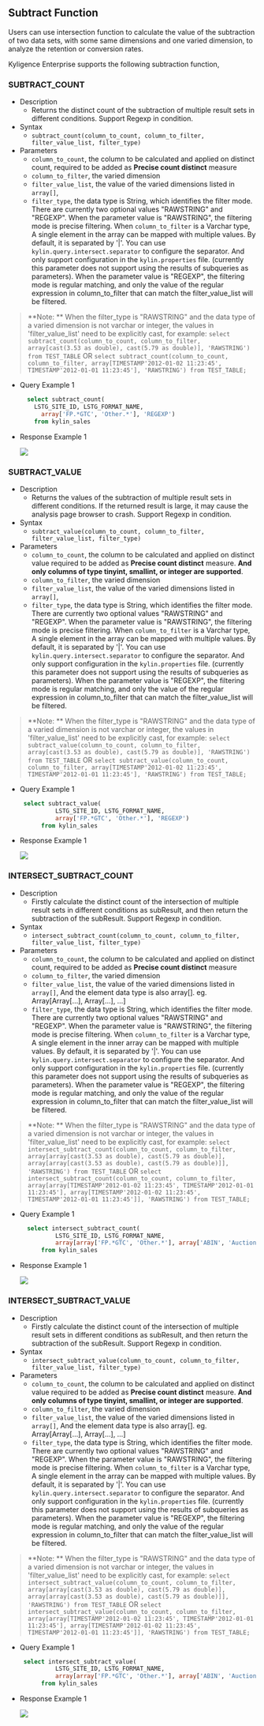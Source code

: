 ## Subtract Function

Users can use intersection function to calculate the value of the subtraction of two data sets, with some same dimensions and one varied dimension, to analyze the retention or conversion rates.

Kyligence Enterprise supports the following subtraction function,



### SUBTRACT_COUNT

- Description
  - Returns the distinct count of the subtraction of multiple result sets in different conditions. Support Regexp in condition.
- Syntax
  - `subtract_count(column_to_count, column_to_filter, filter_value_list, filter_type)`
- Parameters
  - `column_to_count`, the column to be calculated and applied on distinct count, required to be added as **Precise count distinct** measure
  - `column_to_filter`, the varied dimension
  - `filter_value_list`, the value of the varied dimensions listed in `array[]`,
  - `filter_type`, the data type is String, which identifies the filter mode. There are currently two optional values "RAWSTRING" and "REGEXP". When the parameter value is "RAWSTRING", the filtering mode is precise filtering. When `column_to_filter` is a Varchar type, A single element in the array can be mapped with multiple values. By default, it is separated by '|'. You can use `kylin.query.intersect.separator` to configure the separator. And only support configuration in the `kylin.properties` file.  (currently this parameter does not support using the results of subqueries as parameters). When the parameter value is "REGEXP", the filtering mode is regular matching, and only the value of the regular expression in column_to_filter that can match the filter_value_list will be filtered.

> **Note: ** When the filter_type is "RAWSTRING" and the data type of a varied dimension is not varchar or integer, the values in 'filter_value_list' need to be explicitly cast, for example:
> `select subtract_count(column_to_count, column_to_filter, array[cast(3.53 as double), cast(5.79 as double)], 'RAWSTRING') from TEST_TABLE`
> OR `select subtract_count(column_to_count, column_to_filter, array[TIMESTAMP'2012-01-02 11:23:45', TIMESTAMP'2012-01-01 11:23:45'], 'RAWSTRING') from TEST_TABLE;`

- Query Example 1

  ```sql
    select subtract_count(
      LSTG_SITE_ID, LSTG_FORMAT_NAME,
        array['FP.*GTC', 'Other.*'], 'REGEXP')
      from kylin_sales
  ```

- Response Example 1

  ![](images/subtract_count1.png) 

### SUBTRACT_VALUE	

- Description	
  - Returns the values of the subtraction of multiple result sets in different conditions. If the returned result is large, it may cause the analysis page browser to crash. Support Regexp in condition.
- Syntax	
  - `subtract_value(column_to_count, column_to_filter, filter_value_list, filter_type)`
- Parameters	
  - `column_to_count`,  the column to be calculated and applied on distinct value required to be added as **Precise count distinct** measure. **And only columns of type tinyint, smallint, or integer are supported**.	
  - `column_to_filter`, the varied dimension	
  - `filter_value_list`, the value of the varied dimensions listed in `array[]`,
  - `filter_type`, the data type is String, which identifies the filter mode. There are currently two optional values "RAWSTRING" and "REGEXP". When the parameter value is "RAWSTRING", the filtering mode is precise filtering. When `column_to_filter` is a Varchar type, A single element in the array can be mapped with multiple values. By default, it is separated by '|'. You can use `kylin.query.intersect.separator` to configure the separator. And only support configuration in the `kylin.properties` file.  (currently this parameter does not support using the results of subqueries as parameters). When the parameter value is "REGEXP", the filtering mode is regular matching, and only the value of the regular expression in column_to_filter that can match the filter_value_list will be filtered.

> **Note: **  When the filter_type is "RAWSTRING" and the data type of a varied dimension is not varchar or integer, the values in 'filter_value_list' need to be explicitly cast, for example:
> `select subtract_value(column_to_count, column_to_filter, array[cast(3.53 as double), cast(5.79 as double)], 'RAWSTRING') from TEST_TABLE`
> OR `select subtract_value(column_to_count, column_to_filter, array[TIMESTAMP'2012-01-02 11:23:45', TIMESTAMP'2012-01-01 11:23:45'], 'RAWSTRING') from TEST_TABLE;`

- Query Example 1	

  ```sql	
   select subtract_value(
     		LSTG_SITE_ID, LSTG_FORMAT_NAME,
     		array['FP.*GTC', 'Other.*'], 'REGEXP') 
     	from kylin_sales
  ```

- Response Example  1 

  ![](images/subtract_value.png)



### INTERSECT_SUBTRACT_COUNT

- Description
  - Firstly calculate the distinct count of the intersection of multiple result sets in different conditions as subResult, and then return the subtraction of the subResult. Support Regexp in condition.
- Syntax
  - `intersect_subtract_count(column_to_count, column_to_filter, filter_value_list, filter_type)`
- Parameters
  - `column_to_count`, the column to be calculated and applied on distinct count, required to be added as **Precise count distinct** measure
  - `column_to_filter`, the varied dimension
  - `filter_value_list`, the value of the varied dimensions listed in `array[]`, And the element data type is also array[]. eg. Array[Array[…], Array[…], …]
  - `filter_type`, the data type is String, which identifies the filter mode. There are currently two optional values "RAWSTRING" and "REGEXP". When the parameter value is "RAWSTRING", the filtering mode is precise filtering. When `column_to_filter` is a Varchar type, A single element in the inner array can be mapped with multiple values. By default, it is separated by '|'. You can use `kylin.query.intersect.separator` to configure the separator. And only support configuration in the `kylin.properties` file.  (currently this parameter does not support using the results of subqueries as parameters). When the parameter value is "REGEXP", the filtering mode is regular matching, and only the value of the regular expression in column_to_filter that can match the filter_value_list will be filtered.

> **Note: ** When the filter_type is "RAWSTRING" and the data type of a varied dimension is not varchar or integer, the values in 'filter_value_list' need to be explicitly cast, for example:
> `select intersect_subtract_count(column_to_count, column_to_filter, array[array[cast(3.53 as double), cast(5.79 as double)], array[array[cast(3.53 as double), cast(5.79 as double)]], 'RAWSTRING') from TEST_TABLE`
> OR `select intersect_subtract_count(column_to_count, column_to_filter, array[array[TIMESTAMP'2012-01-02 11:23:45', TIMESTAMP'2012-01-01 11:23:45'], array[TIMESTAMP'2012-01-02 11:23:45', TIMESTAMP'2012-01-01 11:23:45']], 'RAWSTRING') from TEST_TABLE;`

- Query Example 1

  ```sql
    select intersect_subtract_count(
    		LSTG_SITE_ID, LSTG_FORMAT_NAME,
    		array[array['FP.*GTC', 'Other.*'], array['ABIN', 'Auction1']], 'REGEXP') 
    	from kylin_sales
  ```

- Response Example 1

  ![](images/intersect_subtract_count.png) 

### INTERSECT_SUBTRACT_VALUE	

- Description	
  - Firstly calculate the distinct count of the intersection of multiple result sets in different conditions as subResult, and then return the subtraction of the subResult. Support Regexp in condition.
- Syntax	
  - `intersect_subtract_value(column_to_count, column_to_filter, filter_value_list, filter_type)`
- Parameters	
  - `column_to_count`,  the column to be calculated and applied on distinct value required to be added as **Precise count distinct** measure. **And only columns of type tinyint, smallint, or integer are supported**.	
  - `column_to_filter`, the varied dimension	
  - `filter_value_list`, the value of the varied dimensions listed in `array[]`, And the element data type is also array[]. eg. Array[Array[…], Array[…], …]
  - `filter_type`, the data type is String, which identifies the filter mode. There are currently two optional values "RAWSTRING" and "REGEXP". When the parameter value is "RAWSTRING", the filtering mode is precise filtering. When `column_to_filter` is a Varchar type, A single element in the array can be mapped with multiple values. By default, it is separated by '|'. You can use `kylin.query.intersect.separator` to configure the separator. And only support configuration in the `kylin.properties` file.  (currently this parameter does not support using the results of subqueries as parameters). When the parameter value is "REGEXP", the filtering mode is regular matching, and only the value of the regular expression in column_to_filter that can match the filter_value_list will be filtered.

> **Note: **  When the filter_type is "RAWSTRING" and the data type of a varied dimension is not varchar or integer, the values in 'filter_value_list' need to be explicitly cast, for example:
> `select intersect_subtract_value(column_to_count, column_to_filter, array[array[cast(3.53 as double), cast(5.79 as double)], array[array[cast(3.53 as double), cast(5.79 as double)]], 'RAWSTRING') from TEST_TABLE`
> OR `select intersect_subtract_value(column_to_count, column_to_filter, array[array[TIMESTAMP'2012-01-02 11:23:45', TIMESTAMP'2012-01-01 11:23:45'], array[TIMESTAMP'2012-01-02 11:23:45', TIMESTAMP'2012-01-01 11:23:45']], 'RAWSTRING') from TEST_TABLE;`

- Query Example 1	

  ```sql	
   select intersect_subtract_value(
     		LSTG_SITE_ID, LSTG_FORMAT_NAME,
     		array[array['FP.*GTC', 'Other.*'], array['ABIN', 'Auction1']], 'REGEXP') 
     	from kylin_sales
  ```

- Response Example  1 

  ![](images/intersect_subtract_value.png)


